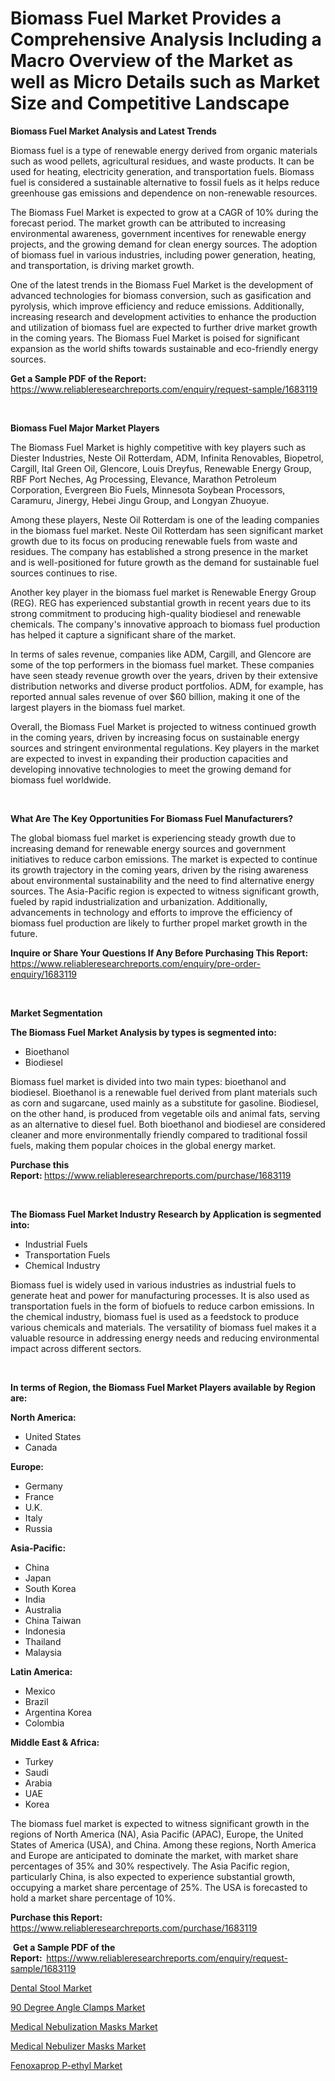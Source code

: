 <p><h1>Biomass Fuel Market Provides a Comprehensive Analysis Including a Macro Overview of the Market as well as Micro Details such as Market Size and Competitive Landscape</h1></p><p><strong>Biomass Fuel Market Analysis and Latest Trends</strong></p>
<p><p>Biomass fuel is a type of renewable energy derived from organic materials such as wood pellets, agricultural residues, and waste products. It can be used for heating, electricity generation, and transportation fuels. Biomass fuel is considered a sustainable alternative to fossil fuels as it helps reduce greenhouse gas emissions and dependence on non-renewable resources.</p><p>The Biomass Fuel Market is expected to grow at a CAGR of 10% during the forecast period. The market growth can be attributed to increasing environmental awareness, government incentives for renewable energy projects, and the growing demand for clean energy sources. The adoption of biomass fuel in various industries, including power generation, heating, and transportation, is driving market growth.</p><p>One of the latest trends in the Biomass Fuel Market is the development of advanced technologies for biomass conversion, such as gasification and pyrolysis, which improve efficiency and reduce emissions. Additionally, increasing research and development activities to enhance the production and utilization of biomass fuel are expected to further drive market growth in the coming years. The Biomass Fuel Market is poised for significant expansion as the world shifts towards sustainable and eco-friendly energy sources.</p></p>
<p><strong>Get a Sample PDF of the Report:&nbsp;</strong> <a href="https://www.reliableresearchreports.com/enquiry/request-sample/1683119">https://www.reliableresearchreports.com/enquiry/request-sample/1683119</a></p>
<p>&nbsp;</p>
<p><strong>Biomass Fuel Major Market Players</strong></p>
<p><p>The Biomass Fuel Market is highly competitive with key players such as Diester Industries, Neste Oil Rotterdam, ADM, Infinita Renovables, Biopetrol, Cargill, Ital Green Oil, Glencore, Louis Dreyfus, Renewable Energy Group, RBF Port Neches, Ag Processing, Elevance, Marathon Petroleum Corporation, Evergreen Bio Fuels, Minnesota Soybean Processors, Caramuru, Jinergy, Hebei Jingu Group, and Longyan Zhuoyue.</p><p>Among these players, Neste Oil Rotterdam is one of the leading companies in the biomass fuel market. Neste Oil Rotterdam has seen significant market growth due to its focus on producing renewable fuels from waste and residues. The company has established a strong presence in the market and is well-positioned for future growth as the demand for sustainable fuel sources continues to rise.</p><p>Another key player in the biomass fuel market is Renewable Energy Group (REG). REG has experienced substantial growth in recent years due to its strong commitment to producing high-quality biodiesel and renewable chemicals. The company's innovative approach to biomass fuel production has helped it capture a significant share of the market.</p><p>In terms of sales revenue, companies like ADM, Cargill, and Glencore are some of the top performers in the biomass fuel market. These companies have seen steady revenue growth over the years, driven by their extensive distribution networks and diverse product portfolios. ADM, for example, has reported annual sales revenue of over $60 billion, making it one of the largest players in the biomass fuel market.</p><p>Overall, the Biomass Fuel Market is projected to witness continued growth in the coming years, driven by increasing focus on sustainable energy sources and stringent environmental regulations. Key players in the market are expected to invest in expanding their production capacities and developing innovative technologies to meet the growing demand for biomass fuel worldwide.</p></p>
<p>&nbsp;</p>
<p><strong>What Are The Key Opportunities For Biomass Fuel Manufacturers?</strong></p>
<p><p>The global biomass fuel market is experiencing steady growth due to increasing demand for renewable energy sources and government initiatives to reduce carbon emissions. The market is expected to continue its growth trajectory in the coming years, driven by the rising awareness about environmental sustainability and the need to find alternative energy sources. The Asia-Pacific region is expected to witness significant growth, fueled by rapid industrialization and urbanization. Additionally, advancements in technology and efforts to improve the efficiency of biomass fuel production are likely to further propel market growth in the future.</p></p>
<p><strong>Inquire or Share Your Questions If Any Before Purchasing This Report:</strong> <a href="https://www.reliableresearchreports.com/enquiry/pre-order-enquiry/1683119">https://www.reliableresearchreports.com/enquiry/pre-order-enquiry/1683119</a></p>
<p>&nbsp;</p>
<p><strong>Market Segmentation</strong></p>
<p><strong>The Biomass Fuel Market Analysis by types is segmented into:</strong></p>
<p><ul><li>Bioethanol</li><li>Biodiesel</li></ul></p>
<p><p>Biomass fuel market is divided into two main types: bioethanol and biodiesel. Bioethanol is a renewable fuel derived from plant materials such as corn and sugarcane, used mainly as a substitute for gasoline. Biodiesel, on the other hand, is produced from vegetable oils and animal fats, serving as an alternative to diesel fuel. Both bioethanol and biodiesel are considered cleaner and more environmentally friendly compared to traditional fossil fuels, making them popular choices in the global energy market.</p></p>
<p><strong>Purchase this Report:&nbsp;</strong><a href="https://www.reliableresearchreports.com/purchase/1683119">https://www.reliableresearchreports.com/purchase/1683119</a></p>
<p>&nbsp;</p>
<p><strong>The Biomass Fuel Market Industry Research by Application is segmented into:</strong></p>
<p><ul><li>Industrial Fuels</li><li>Transportation Fuels</li><li>Chemical Industry</li></ul></p>
<p><p>Biomass fuel is widely used in various industries as industrial fuels to generate heat and power for manufacturing processes. It is also used as transportation fuels in the form of biofuels to reduce carbon emissions. In the chemical industry, biomass fuel is used as a feedstock to produce various chemicals and materials. The versatility of biomass fuel makes it a valuable resource in addressing energy needs and reducing environmental impact across different sectors.</p></p>
<p>&nbsp;</p>
<p><strong>In terms of Region, the Biomass Fuel Market Players available by Region are:</strong></p>
<p>
    <p> <strong> North America: </strong>
        <ul>
            <li>United States</li>
            <li>Canada</li>
        </ul>
        </p> 
    <p> <strong> Europe: </strong>
        <ul>
            <li>Germany</li>
            <li>France</li>
            <li>U.K.</li>
            <li>Italy</li>
            <li>Russia</li>
        </ul>
        </p> 
    <p> <strong> Asia-Pacific: </strong>
        <ul>
            <li>China</li>
            <li>Japan</li>
            <li>South Korea</li>
            <li>India</li>
            <li>Australia</li>
            <li>China Taiwan</li>
            <li>Indonesia</li>
            <li>Thailand</li>
            <li>Malaysia</li>
        </ul>
        </p> 
    <p> <strong> Latin America: </strong>
        <ul>
            <li>Mexico</li>
            <li>Brazil</li>
            <li>Argentina Korea</li>
            <li>Colombia</li>
        </ul>
        </p> 
    <p> <strong> Middle East & Africa: </strong>
        <ul>
            <li>Turkey</li>
            <li>Saudi</li>
            <li>Arabia</li>
            <li>UAE</li>
            <li>Korea</li>
        </ul>
    </p>
    </p>
<p><p>The biomass fuel market is expected to witness significant growth in the regions of North America (NA), Asia Pacific (APAC), Europe, the United States of America (USA), and China. Among these regions, North America and Europe are anticipated to dominate the market, with market share percentages of 35% and 30% respectively. The Asia Pacific region, particularly China, is also expected to experience substantial growth, occupying a market share percentage of 25%. The USA is forecasted to hold a market share percentage of 10%.</p></p>
<p><strong>Purchase this Report: </strong><a href="https://www.reliableresearchreports.com/purchase/1683119">https://www.reliableresearchreports.com/purchase/1683119</a></p>
<p>&nbsp;<strong>Get a Sample PDF of the Report:&nbsp;&nbsp;</strong><a href="https://www.reliableresearchreports.com/enquiry/request-sample/1683119">https://www.reliableresearchreports.com/enquiry/request-sample/1683119</a></p>
<p><strong></strong></p>
<p><p><a href="https://github.com/nancykennedykellievqfqt2/Market-Research-Report-List-1/blob/main/dental-stool-market.md">Dental Stool Market</a></p><p><a href="https://github.com/prosalinda88/Market-Research-Report-List-3/blob/main/90-degree-angle-clamps-market.md">90 Degree Angle Clamps Market</a></p><p><a href="https://github.com/timeliteaut/Market-Research-Report-List-1/blob/main/medical-nebulization-masks-market.md">Medical Nebulization Masks Market</a></p><p><a href="https://github.com/seekum/Market-Research-Report-List-1/blob/main/medical-nebulizer-masks-market.md">Medical Nebulizer Masks Market</a></p><p><a href="https://github.com/NorbertYates/Market-Research-Report-List-3/blob/main/fenoxaprop-p-ethyl-market.md">Fenoxaprop P-ethyl Market</a></p></p>